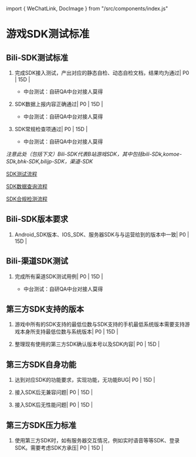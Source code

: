 import { WeChatLink, DocImage } from "/src/components/index.js"

# 游戏SDK测试标准

## Bili-SDK测试标准

1. 完成SDK接入测试，产出对应的静态自检、动态自检文档，结果均为通过| P0 | 15D |

    * 中台测试：自研QA中台对接人<WeChatLink name='莫得'>莫得</WeChatLink>

2. SDK数据上报内容正确通过| P0 | 15D |

    * 中台测试：自研QA中台对接人<WeChatLink name='莫得'>莫得</WeChatLink>

3. SDK常规检查项通过| P0 | 15D |

    * 中台测试：自研QA中台对接人<WeChatLink name='莫得'>莫得</WeChatLink>


*注意此处（包括下文）Bili-SDK代表B站游戏SDK，其中包括bili-SDk,komoe-SDk,bhk-SDK,bilijp-SDK，渠道-SDK*

[SDK测试流程](https://qaq.com/docs/services/solution/flow/SDK测试流程)

[SDK数据查询流程](https://qaq.com/docs/services/solution/flow/SDK数据查询流程)

[SDK合规检测流程](https://qaq.com/docs/services/solution/flow/SDK%E5%90%88%E8%A7%84%E6%A3%80%E6%B5%8B%E6%B5%81%E7%A8%8B)


## Bili-SDK版本要求

1. Android_SDK版本、IOS_SDK、服务器SDK与与运营给到的版本中一致| P0 | 15D |


## Bili-渠道SDK测试

1. 完成所有渠道SDK测试用例| P0 | 15D |

    * 中台测试：自研QA中台对接人<WeChatLink name='莫得'>莫得</WeChatLink>

## 第三方SDK支持的版本

1. 游戏中所有的SDK支持的最低位数与SDK支持的手机最低系统版本需要支持游戏本身所支持最低位数与系统版本| P0 | 15D |

2. 整理现有使用的第三方SDK确认版本号以及SDK内容| P0 | 15D |

## 第三方SDK自身功能

1. 达到对应SDK的功能要求，实现功能，无功能BUG| P0 | 15D |

2. 接入SDK后无兼容问题| P0 | 15D |

3. 接入SDK后无性能问题| P0 | 15D |

## 第三方SDK压力标准

1. 使用第三方SDK时，如有服务器交互情况，例如实时语音等等SDK、登录SDK。需要考虑SDK方承压| P0 | 15D |
